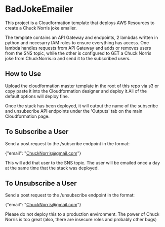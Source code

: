 # BadJokeEmailer
This project is a Cloudformation template that deploys AWS Resources to create a Chuck Norris joke emailer.

The template contains an API Gateway and endpoints, 2 lambdas written in python and necesarry IAM roles to ensure everything has access.
One lambda handles requests from API Gateway and adds or removes users from the SNS topic, while the other is configured to GET a Chuck Norris joke from ChuckNorris.io and send it to the subscribed users.

## How to Use

Upload the cloudformation master template in the root of this repo via s3 or copy paste it into the Cloudformation designer and deploy it.All of the default options will deploy fine.

Once the stack has been deployed, it will output the name of the subscribe and unsubscribe API endpoints under the 'Outputs' tab on the main Cloudformation page. 

## To Subscribe a User

Send a post request to the /subscribe endpoint in the format:

{"email": "ChuckNorris@gmail.com"}

This will add that user to the SNS topic. The user will be emailed once a day at the same time that the stack was deployed. 


## To Unsubscribe a User

Send a post request to the /unsubscribe endpoint in the format:

{"email": "ChuckNorris@gmail.com"}


Please do not deploy this to a production environment. The power of Chuck Norris is too great  (also, there are insecure roles and probably other bugs)
